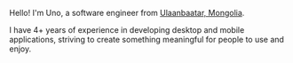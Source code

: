 Hello! I'm Uno, a software engineer from <a href="https://en.wikipedia.org/wiki/Ulaanbaatar">Ulaanbaatar, Mongolia</a>.

I have 4+ years of experience in developing desktop and mobile applications, striving to create something meaningful for people to use and enjoy. 
